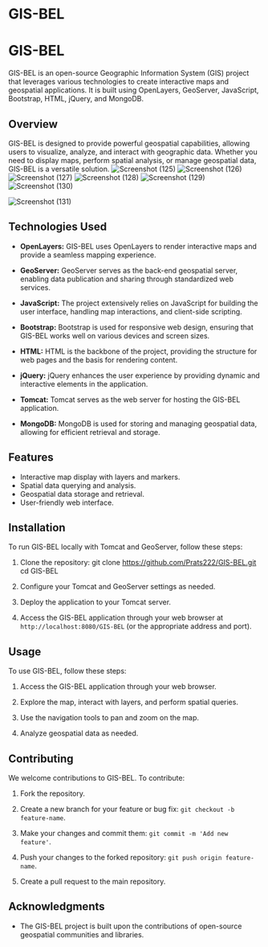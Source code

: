 # GIS-BEL
# GIS-BEL

GIS-BEL is an open-source Geographic Information System (GIS) project that leverages various technologies to create interactive maps and geospatial applications. It is built using OpenLayers, GeoServer, JavaScript, Bootstrap, HTML, jQuery, and MongoDB.

## Overview

GIS-BEL is designed to provide powerful geospatial capabilities, allowing users to visualize, analyze, and interact with geographic data. Whether you need to display maps, perform spatial analysis, or manage geospatial data, GIS-BEL is a versatile solution.
![Screenshot (125)](https://github.com/Prats222/GIS-BEL/assets/126672828/75bf4d65-d930-496d-8f64-6b375935d77d)
![Screenshot (126)](https://github.com/Prats222/GIS-BEL/assets/126672828/c562e5a6-f8a3-4028-8155-253e0d80d292)
![Screenshot (127)](https://github.com/Prats222/GIS-BEL/assets/126672828/7cacd7c2-dd25-451c-9e02-df5fc3373f26)
![Screenshot (128)](https://github.com/Prats222/GIS-BEL/assets/126672828/3d80e02a-b896-4b87-9680-3921c160d015)
![Screenshot (129)](https://github.com/Prats222/GIS-BEL/assets/126672828/0d338a93-2f21-47c4-adbf-f78cbc333a36)
![Screenshot (130)](https://github.com/Prats222/GIS-BEL/assets/126672828/4e8e1980-24bd-40e0-a586-24f5a1db03ec)

![Screenshot (131)](https://github.com/Prats222/GIS-BEL/assets/126672828/35e02a87-0a5f-43f7-a6a3-74115166140a)

## Technologies Used

- **OpenLayers:** GIS-BEL uses OpenLayers to render interactive maps and provide a seamless mapping experience.

- **GeoServer:** GeoServer serves as the back-end geospatial server, enabling data publication and sharing through standardized web services.

- **JavaScript:** The project extensively relies on JavaScript for building the user interface, handling map interactions, and client-side scripting.

- **Bootstrap:** Bootstrap is used for responsive web design, ensuring that GIS-BEL works well on various devices and screen sizes.

- **HTML:** HTML is the backbone of the project, providing the structure for web pages and the basis for rendering content.

- **jQuery:** jQuery enhances the user experience by providing dynamic and interactive elements in the application.

- **Tomcat:** Tomcat serves as the web server for hosting the GIS-BEL application.

- **MongoDB:** MongoDB is used for storing and managing geospatial data, allowing for efficient retrieval and storage.

## Features

- Interactive map display with layers and markers.
- Spatial data querying and analysis.
- Geospatial data storage and retrieval.
- User-friendly web interface.

## Installation

To run GIS-BEL locally with Tomcat and GeoServer, follow these steps:

1. Clone the repository:
git clone https://github.com/Prats222/GIS-BEL.git
cd GIS-BEL


2. Configure your Tomcat and GeoServer settings as needed.

3. Deploy the application to your Tomcat server.

4. Access the GIS-BEL application through your web browser at `http://localhost:8080/GIS-BEL` (or the appropriate address and port).

## Usage

To use GIS-BEL, follow these steps:

1. Access the GIS-BEL application through your web browser.

2. Explore the map, interact with layers, and perform spatial queries.

3. Use the navigation tools to pan and zoom on the map.

4. Analyze geospatial data as needed.

## Contributing

We welcome contributions to GIS-BEL. To contribute:

1. Fork the repository.

2. Create a new branch for your feature or bug fix: `git checkout -b feature-name`.

3. Make your changes and commit them: `git commit -m 'Add new feature'`.

4. Push your changes to the forked repository: `git push origin feature-name`.

5. Create a pull request to the main repository.

## Acknowledgments

- The GIS-BEL project is built upon the contributions of open-source geospatial communities and libraries.
